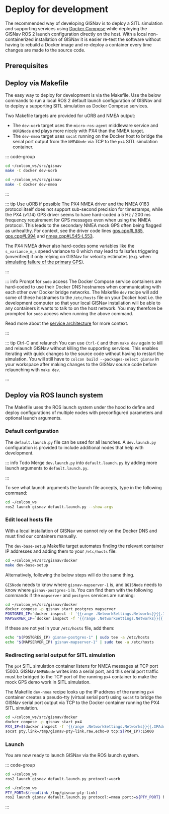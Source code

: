 # Deploy for development

The recommended way of developing GISNav is to deploy a SITL simulation and supporting services using [Docker Compose](/deploy-with-docker-compose) while deploying the GISNav ROS 2 launch configuration directly on the host. With a local non-containerized installation of GISNav it is easier re-test the software without having to rebuild a Docker image and re-deploy a container every time changes are made to the source code.

## Prerequisites

<!--@include: ./shared/require-install-locally.md-->

## Deploy via Makefile <Badge type="tip" text="Recommended"/>

The easy way to deploy for development is via the Makefile. Use the below commands to run a local ROS 2 default launch configuration of GISNav and to deploy a supporting SITL simulation as Docker Compose services.

Two Makefile targets are provided for uORB and NMEA output:

- The `dev-uorb` target uses the `micro-ros-agent` middleware service and `UORBNode` and plays more nicely with PX4 than the NMEA target.
- The `dev-nmea` target uses `socat` running on the Docker host to bridge the serial port output from the `NMEANode` via TCP to the `px4` SITL simulation container.

::: code-group

```bash [uORB <Badge type="tip" text="Recommended for PX4"/>]
cd ~/colcon_ws/src/gisnav
make -C docker dev-uorb
```

```bash [NMEA]
cd ~/colcon_ws/src/gisnav
make -C docker dev-nmea
```
:::

::: tip Use uORB if possible
The PX4 NMEA driver and the NMEA 0183 protocol itself does not support sub-second precision for timestamps, while the PX4 (v1.14) GPS driver seems to have hard-coded a 5 Hz / 200 ms frequency requirement for GPS messages even when using the NMEA protocol. This leads to the secondary NMEA mock GPS often being flagged as unhealthy. For context, see the driver code lines [gps.cpp#L985](https://github.com/PX4/PX4-Autopilot/blob/v1.14.2/src/drivers/gps/gps.cpp#L985), [gps.cpp#L994](https://github.com/PX4/PX4-Autopilot/blob/v1.14.2/src/drivers/gps/gps.cpp#L994) and [nmea.cpp#L545-L553](https://github.com/PX4/PX4-GPSDrivers/blob/release/1.14/src/nmea.cpp#L545-L553).

The PX4 NMEA driver also hard-codes some variables like the `s_variance_m_s` speed variance to 0 which may lead to failsafes triggering (unverified) if only relying on GISNav for velocity estimates (e.g. when [simulating failure of the primary GPS](/README#simulate-gps-failure)).

:::

::: info Prompt for `sudo` access
The Docker Compose service containers are hard-coded to use their Docker DNS hostnames when communicating with each other over Docker bridge networks. The Makefile `dev` recipe will add some of these hostnames to the `/etc/hosts` file on your Docker host i.e. the development computer so that your local GISNav installation will be able to any containers it wants to talk to on the host network. You may therefore be prompted for `sudo` access when running the above command.

Read more about the [service architecture](/system-architecture#service-architecture) for more context.

:::

::: tip Ctrl-C and relaunch
You can use `Ctrl-C` and then `make dev` again to kill and relaunch GISNav without killing the supporting services. This enables iterating with quick changes to the source code without having to restart the simulation. You will still have to `colcon build --packages-select gisnav` in your workspace after making changes to the GISNav source code before relaunching with `make dev`.

:::

## Deploy via ROS launch system

The Makefile uses the ROS launch system under the hood to define and deploy configurations of multiple nodes with preconfigured parameters and optional launch arguments.

### Default configuration

The `default.launch.py` file can be used for all launches. A `dev.launch.py` configuration is provided to include additional nodes that help with development.

::: info Todo
Merge `dev.launch.py` into `default.launch.py` by adding more launch arguments to `default.launch.py`.

:::

To see what launch arguments the launch file accepts, type in the following command:

```bash
cd ~/colcon_ws
ros2 launch gisnav default.launch.py --show-args
```

### Edit local hosts file

With a local installation of GISNav we cannot rely on the Docker DNS and must find our containers manually.

The `dev-base-setup` Makefile target automates finding the relevant container IP addresses and adding them to your `/etc/hosts` file:

```bash
cd ~/colcon_ws/src/gisnav/docker
make dev-base-setup
```

Alternatively, following the below steps will do the same thing.

`GISNode` needs to know where `gisnav-mapserver-1` is, and `QGISNode` needs to know where `gisnav-postgres-1` is. You can find them with the following commands if the `mapserver` and `postgres` services are running:

```bash
cd ~/colcon_ws/src/gisnav/docker
docker compose -p gisnav start postgres mapserver
POSTGRES_IP=`docker inspect -f '{{range .NetworkSettings.Networks}}{{.IPAddress}}{{end}}' gisnav-postgres-1`
MAPSERVER_IP=`docker inspect -f '{{range .NetworkSettings.Networks}}{{.IPAddress}}{{end}}' gisnav-mapserver-1`
```

If these are not yet in your `/etc/hosts` file, add them:

```bash
echo "$(POSTGRES_IP) gisnav-postgres-1" | sudo tee -a /etc/hosts
echo "$(MAPSERVER_IP) gisnav-mapserver-1" | sudo tee -a /etc/hosts
```

### Redirecting serial output for SITL simulation <Badge type="info" text="NMEA only"/>

The `px4` SITL simulation container listens for NMEA messages at TCP port 15000. GISNav `NMEANode` writes into a serial port, and this serial port traffic must be bridged to the TCP port of the running `px4` container to make the mock GPS demo work in SITL simulation.

The Makefile `dev-nmea` recipe looks up the IP address of the running `px4` container creates a pseudo-tty (virtual serial port) using `socat` to bridge the GISNav serial port output via TCP to the Docker container running the PX4 SITL simulation.

```bash
cd ~/colcon_ws/src/gisnav/docker
docker compose -p gisnav start px4
PX4_IP=$(docker inspect -f '{{range .NetworkSettings.Networks}}{{.IPAddress}}{{end}}' gisnav-px4-1)
socat pty,link=/tmp/gisnav-pty-link,raw,echo=0 tcp:$(PX4_IP):15000
```

### Launch

You are now ready to launch GISNav via the ROS launch system.

::: code-group
```bash [uORB <Badge type="tip" text="Recommended for PX4"/>]
cd ~/colcon_ws
ros2 launch gisnav default.launch.py protocol:=uorb
```

```bash [NMEA]
cd ~/colcon_ws
PTY_PORT=$(readlink /tmp/gisnav-pty-link)
ros2 launch gisnav default.launch.py protocol:=nmea port:=${PTY_PORT} baudrate:=${BAUDRATE:-9600}
```

:::
